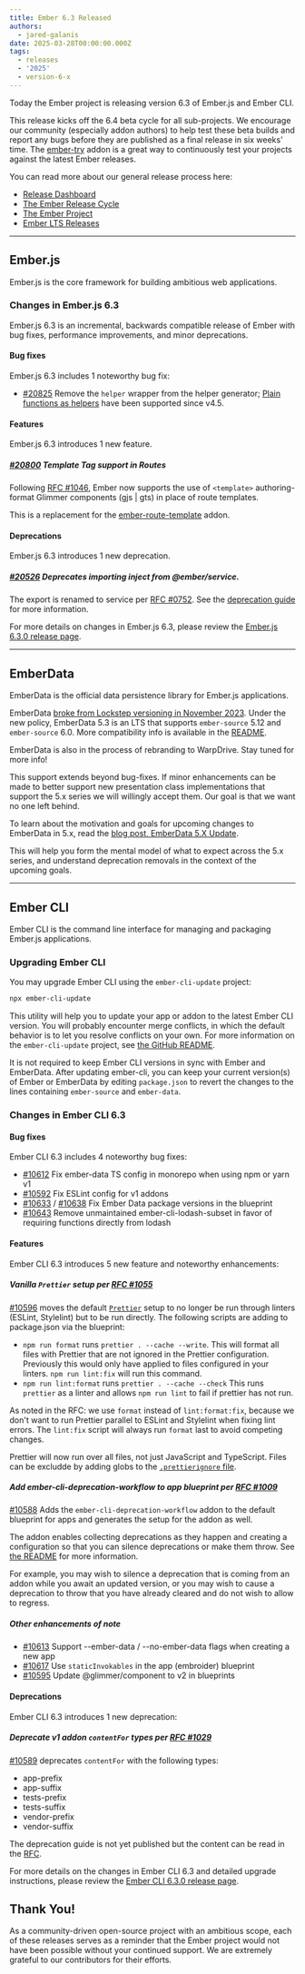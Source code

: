 ```yaml
---
title: Ember 6.3 Released
authors:
  - jared-galanis
date: 2025-03-28T00:00:00.000Z
tags:
  - releases
  - '2025'
  - version-6-x
---
```


Today the Ember project is releasing version 6.3 of Ember.js and Ember CLI.

This release kicks off the 6.4 beta cycle for all sub-projects. We encourage our community (especially addon authors) to help test these beta builds and report any bugs before they are published as a final release in six weeks' time. The [ember-try](https://github.com/ember-cli/ember-try) addon is a great way to continuously test your projects against the latest Ember releases.

You can read more about our general release process here:

- [Release Dashboard](http://emberjs.com/releases/)
- [The Ember Release Cycle](https://blog.emberjs.com/new-ember-release-process/)
- [The Ember Project](https://blog.emberjs.com/ember-project-at-2-0/)
- [Ember LTS Releases](https://blog.emberjs.com/announcing-embers-first-lts/)

---

## Ember.js

Ember.js is the core framework for building ambitious web applications.

### Changes in Ember.js 6.3

Ember.js 6.3 is an incremental, backwards compatible release of Ember with bug fixes, performance improvements, and minor deprecations.

#### Bug fixes

Ember.js 6.3 includes 1 noteworthy bug fix:

- [#20825](https://github.com/emberjs/ember.js/pull/20825) Remove the `helper` wrapper from the helper generator; [Plain functions as helpers](https://guides.emberjs.com/release/components/helper-functions/#toc_global-helper-functions) have been supported since v4.5.

#### Features

Ember.js 6.3 introduces 1 new feature.

##### [#20800](https://github.com/emberjs/ember.js/pull/20800) Template Tag support in Routes

Following [RFC #1046](https://rfcs.emberjs.com/id/1046-template-tag-in-routes/), Ember now supports the use of `<template>` authoring-format Glimmer components (gjs | gts) in place of route templates.

This is a replacement for the [ember-route-template](https://github.com/discourse/ember-route-template) addon.

#### Deprecations

Ember.js 6.3 introduces 1 new deprecation.

##### [#20526](https://github.com/emberjs/ember.js/pull/20526) Deprecates importing inject from @ember/service.

The export is renamed to service per [RFC #0752](https://rfcs.emberjs.com/id/0752-inject-service/). See the [deprecation guide](https://deprecations.emberjs.com/id/importing-inject-from-ember-service) for more information.

For more details on changes in Ember.js 6.3, please review the [Ember.js 6.3.0 release page](https://github.com/emberjs/ember.js/releases/tag/v6.3.0-ember-source).

---

## EmberData

EmberData is the official data persistence library for Ember.js applications.

EmberData [broke from Lockstep versioning in November 2023](https://blog.emberjs.com/updates-to-ember-data-versioning-strategy). Under the new policy, EmberData 5.3 is an LTS that supports `ember-source` 5.12 and `ember-source` 6.0. More compatibility info is available in the [README](https://github.com/emberjs/data#compatibility).

EmberData is also in the process of rebranding to WarpDrive. Stay tuned for more info!

This support extends beyond bug-fixes. If minor enhancements can be made to better support new presentation class implementations that support the 5.x series we will willingly accept them. Our goal is that we want no one left behind.

To learn about the motivation and goals for upcoming changes to EmberData in 5.x,
read the [blog post, EmberData 5.X Update](https://blog.emberjs.com/ember-data-5-x-update-2023-04-15/).

<!-- alex ignore retext-equality -->

This will help you form the mental model of what to expect across the 5.x series,
and understand deprecation removals in the context of the upcoming goals.

---

## Ember CLI

Ember CLI is the command line interface for managing and packaging Ember.js applications.

### Upgrading Ember CLI

You may upgrade Ember CLI using the `ember-cli-update` project:

```bash
npx ember-cli-update
```

This utility will help you to update your app or addon to the latest Ember CLI version. You will probably encounter merge conflicts, in which the default behavior is to let you resolve conflicts on your own. For more information on the `ember-cli-update` project, see [the GitHub README](https://github.com/ember-cli/ember-cli-update).

It is not required to keep Ember CLI versions in sync with Ember and EmberData. After updating ember-cli, you can keep your current version(s) of Ember or EmberData by editing `package.json` to revert the changes to the lines containing `ember-source` and `ember-data`.

### Changes in Ember CLI 6.3

#### Bug fixes

Ember CLI 6.3 includes 4 noteworthy bug fixes:

- [#10612](https://github.com/ember-cli/ember-cli/pull/10612) Fix ember-data TS config in monorepo when using npm or yarn v1
- [#10592](https://github.com/ember-cli/ember-cli/pull/10592) Fix ESLint config for v1 addons
- [#10633](https://github.com/ember-cli/ember-cli/pull/10633) / [#10638](https://github.com/ember-cli/ember-cli/pull/10638) Fix Ember Data package versions in the blueprint
- [#10643](https://github.com/ember-cli/ember-cli/pull/10643) Remove unmaintained ember-cli-lodash-subset in favor of requiring functions directly from lodash

#### Features

Ember CLI 6.3 introduces 5 new feature and noteworthy enhancements:

##### Vanilla `Prettier` setup per [RFC #1055](https://rfcs.emberjs.com/id/1055-vanilla-prettier-setup-in-blueprints)

[#10596](https://github.com/ember-cli/ember-cli/pull/10596) moves the default [`Prettier`](https://prettier.io/) setup to no longer be run through linters (ESLint, Stylelint) but to be run directly.
The following scripts are adding to package.json via the blueprint:

- `npm run format` runs `prettier . --cache --write`. This will format all files with Prettier that are not ignored in the Prettier configuration. Previously this would only have applied to files configured in your linters. `npm run lint:fix` will run this command.
- `npm run lint:format` runs `prettier . --cache --check` This runs `prettier` as a linter and allows `npm run lint` to fail if prettier has not run.

As noted in the RFC: we use `format` instead of `lint:format:fix`, because we don't want to run Prettier parallel to ESLint and Stylelint when fixing lint errors. The `lint:fix` script will always run `format` last to avoid competing changes.

Prettier will now run over all files, not just JavaScript and TypeScript. Files can be excludde by adding globs to the [`.prettierignore` file](https://prettier.io/docs/ignore).

##### Add ember-cli-deprecation-workflow to app blueprint per [RFC #1009](https://rfcs.emberjs.com/id/1009-move-deprecation-workflow-to-apps)

[#10588](https://github.com/ember-cli/ember-cli/pull/10588) Adds the `ember-cli-deprecation-workflow` addon to the default blueprint for apps and generates the setup for the addon as well.

The addon enables collecting deprecations as they happen and creating a configuration so that you can silence deprecations or make them throw. See [the README](https://github.com/ember-cli/ember-cli-deprecation-workflow#ember-cli-deprecation-workflow) for more information.

For example, you may wish to silence a deprecation that is coming from an addon while you await an updated version, or you may wish to cause a deprecation to throw that you have already cleared and do not wish to allow to regress.

##### Other enhancements of note

- [#10613](https://github.com/ember-cli/ember-cli/pull/10613) Support --ember-data / --no-ember-data flags when creating a new app
- [#10617](https://github.com/ember-cli/ember-cli/pull/10617) Use `staticInvokables` in the app (embroider) blueprint
- [#10595](https://github.com/ember-cli/ember-cli/pull/10595) Update @glimmer/component to v2 in blueprints

#### Deprecations

Ember CLI 6.3 introduces 1 new deprecation:

##### Deprecate v1 addon `contentFor` types per [RFC #1029](https://rfcs.emberjs.com/id/1029-deprecate-app-prefix/)

[#10589](https://github.com/ember-cli/ember-cli/pull/10589) deprecates `contentFor` with the following types:

- app-prefix
- app-suffix
- tests-prefix
- tests-suffix
- vendor-prefix
- vendor-suffix

The deprecation guide is not yet published but the content can be read in the [RFC](https://rfcs.emberjs.com/id/1029-deprecate-app-prefix/).

For more details on the changes in Ember CLI 6.3 and detailed upgrade
instructions, please review the [Ember CLI 6.3.0 release page](https://github.com/ember-cli/ember-cli/releases/tag/v6.3.0).

## Thank You!

As a community-driven open-source project with an ambitious scope, each of these releases serves as a reminder that the Ember project would not have been possible without your continued support. We are extremely grateful to our contributors for their efforts.
